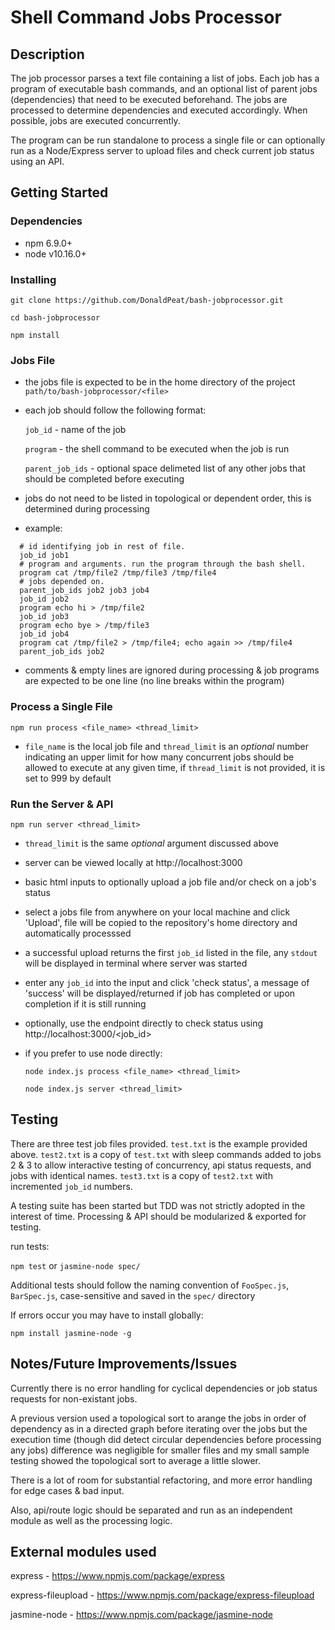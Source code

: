# Shell Command Jobs Processor

## Description

The job processor parses a text file containing a list of jobs. Each job has a program of executable bash commands, and an optional list of parent jobs (dependencies) that need to be executed beforehand. The jobs are processed to determine dependencies and executed accordingly. When possible, jobs are executed concurrently. 

The program can be run standalone to process a single file or can optionally run as a Node/Express server to upload files and check current job status using an API.

## Getting Started

### Dependencies

* npm 6.9.0+
* node v10.16.0+

### Installing

  `git clone https://github.com/DonaldPeat/bash-jobprocessor.git`

  `cd bash-jobprocessor`

  `npm install`

### Jobs File

* the jobs file is expected to be in the home directory of the project `path/to/bash-jobprocessor/<file>`
* each job should follow the following format:

   `job_id` - name of the job

   `program` - the shell command to be executed when the job is run

   `parent_job_ids` - optional space delimeted list of any other jobs that should be completed before executing

* jobs do not need to be listed in topological or dependent order, this is determined during processing
* example:
 ```
   # id identifying job in rest of file.
   job_id job1
   # program and arguments. run the program through the bash shell.
   program cat /tmp/file2 /tmp/file3 /tmp/file4
   # jobs depended on.
   parent_job_ids job2 job3 job4
   job_id job2
   program echo hi > /tmp/file2
   job_id job3
   program echo bye > /tmp/file3
   job_id job4
   program cat /tmp/file2 > /tmp/file4; echo again >> /tmp/file4
   parent_job_ids job2
 ```
* comments & empty lines are ignored during processing & job programs are expected to be one line (no line breaks within the program)

### Process a Single File

  `npm run process <file_name> <thread_limit>` 

* `file_name` is the local job file and `thread_limit` is an *optional* number indicating an upper limit for how many  concurrent jobs should be allowed to execute at any given time, if `thread_limit` is not provided, it is set to 999 by default

### Run the Server & API

  `npm run server <thread_limit>`

* `thread_limit` is the same *optional* argument discussed above

* server can be viewed locally at http://localhost:3000

* basic html inputs to optionally upload a job file and/or check on a job's status

* select a jobs file from anywhere on your local machine and click 'Upload', file will be copied to the repository's home directory and automatically processsed

* a successful upload returns the first `job_id` listed in the file, any `stdout` will be displayed in terminal where server was started

* enter any `job_id` into the input and click 'check status', a message of 'success' will be displayed/returned if job has completed or upon completion if it is still running 

* optionally, use the endpoint directly to check status using http://localhost:3000/<job_id> 

* if you prefer to use node directly:

  `node index.js process <file_name> <thread_limit>` 

  `node index.js server <thread_limit>`

## Testing

There are three test job files provided. `test.txt` is the example provided above. `test2.txt` is a copy of `test.txt` with sleep commands added to jobs 2 & 3 to allow interactive testing of concurrency, api status requests, and jobs with identical names. `test3.txt` is a copy of `test2.txt` with incremented `job_id` numbers. 

A testing suite has been started but TDD was not strictly adopted in the interest of time. Processing & API should be modularized & exported for testing.

run tests:

  `npm test` or `jasmine-node spec/`

Additional tests should follow the naming convention of `FooSpec.js`, `BarSpec.js`, case-sensitive and saved in the `spec/` directory 

If errors occur you may have to install globally:

  `npm install jasmine-node -g`

## Notes/Future Improvements/Issues

Currently there is no error handling for cyclical dependencies or job status requests for non-existant jobs. 

A previous version used a topological sort to arange the jobs in order of dependency as in a directed graph before iterating over the jobs but the execution time (though did detect circular dependencies before processing any jobs) difference was negligible for smaller files and my small sample testing showed the topological sort to average a little slower. 

There is a lot of room for substantial refactoring, and more error handling for edge cases & bad input. 

Also, api/route logic should be separated and run as an independent module as well as the processing logic.

## External modules used

express - https://www.npmjs.com/package/express

express-fileupload - https://www.npmjs.com/package/express-fileupload

jasmine-node - https://www.npmjs.com/package/jasmine-node
